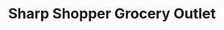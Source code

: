 ---
title: "Sharp Shopper Grocery Outlet"
url: /harrisonburg/sharp-shopper-grocery-outlet/
shop: supermarket
---